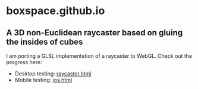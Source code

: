 # boxspace.github.io
## A 3D non-Euclidean raycaster based on gluing the insides of cubes

I am porting a GLSL implementation of a raycaster to WebGL.  Check out the progress here: 
- Desktop testing: [raycaster.html](https://boxspace.github.io/raycaster.html)
- Mobile testing: [ios.html](https://boxspace.github.io/ios.html)

